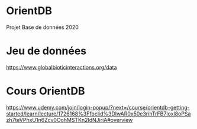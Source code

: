 # OrientDB
Projet Base de données 2020

# Jeu de données

https://www.globalbioticinteractions.org/data

# Cours OrientDB
https://www.udemy.com/join/login-popup/?next=/course/orientdb-getting-started/learn/lecture/1726168%3Ffbclid%3DIwAR0x50e3rihTrFB7Ioxl8oPSazh7teVPhxU1n6Zcv0OohMSTKn2ldNJiriA#overview
